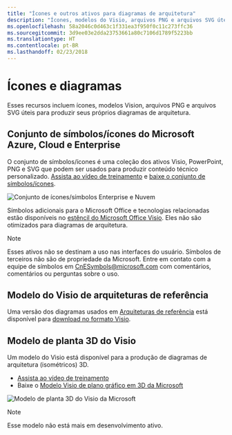 ```yaml
---
title: "Ícones e outros ativos para diagramas de arquitetura"
description: "Ícones, modelos do Visio, arquivos PNG e arquivos SVG úteis para a produção dos seus próprios diagramas de arquitetura"
ms.openlocfilehash: 58a2046c0d463c1f331ea3f950f0c11c273ffc36
ms.sourcegitcommit: 3d9ee03e2dda23753661a80c7106d1789f5223bb
ms.translationtype: HT
ms.contentlocale: pt-BR
ms.lasthandoff: 02/23/2018
---
```

# <a name="icons-and-diagrams"></a>Ícones e diagramas

Esses recursos incluem ícones, modelos Vision, arquivos PNG e arquivos SVG úteis para produzir seus próprios diagramas de arquitetura.

## <a name="microsoft-azure-cloud-and-enterprise-symbolicon-set"></a>Conjunto de símbolos/ícones do Microsoft Azure, Cloud e Enterprise

O conjunto de símbolos/ícones é uma coleção dos ativos Visio, PowerPoint, PNG e SVG que podem ser usados para produzir conteúdo técnico personalizado.
[Assista ao vídeo de treinamento](http://aka.ms/CnESymbolsVideo) e [baixe o conjunto de símbolos/ícones](http://aka.ms/CnESymbols). 

![Conjunto de ícones/símbolos Enterprise e Nuvem](./_images/CnESymbols.png)

Símbolos adicionais para o Microsoft Office e tecnologias relacionadas estão disponíveis no [estêncil do Microsoft Office Visio](http://www.microsoft.com/download/details.aspx?id=35772). Eles não são otimizados para diagramas de arquitetura.   

> [!NOTE]
> Esses ativos não se destinam a uso nas interfaces do usuário. Símbolos de terceiros não são de propriedade da Microsoft.
> Entre em contato com a equipe de símbolos em [CnESymbols@microsoft.com](mailto:CnESymbols@microsoft.com) com comentários, comentários ou perguntas sobre o uso.

## <a name="reference-architectures-visio-template"></a>Modelo do Visio de arquiteturas de referência 

Uma versão dos diagramas usados em [Arquiteturas de referência](../reference-architectures/index.md) está disponível para [download no formato Visio](https://aka.ms/arch-diagrams).

## <a name="3d-blueprint-visio-template"></a>Modelo de planta 3D do Visio

Um modelo do Visio está disponível para a produção de diagramas de arquitetura (isométricos) 3D.

- [Assista ao vídeo de treinamento](http://aka.ms/3dBlueprintTemplateVideo) 
- Baixe o [Modelo Visio de plano gráfico em 3D da Microsoft](http://aka.ms/3DBlueprintTemplate)

![Modelo de planta 3D do Visio da Microsoft](./_images/3DBlueprintVisioTemplate.png)

> [!NOTE]
> Esse modelo não está mais em desenvolvimento ativo.
